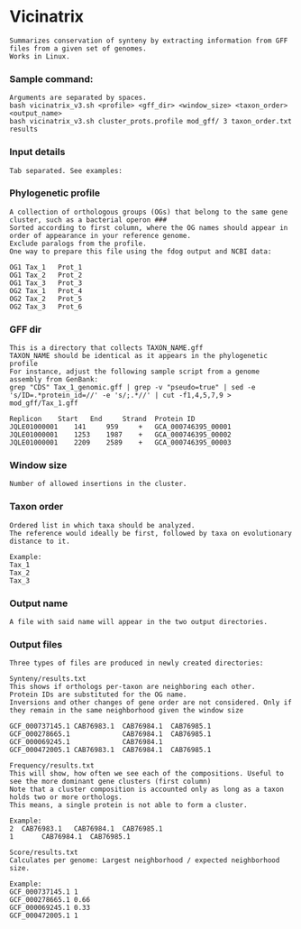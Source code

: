 # Vicinatrix
    Summarizes conservation of synteny by extracting information from GFF files from a given set of genomes.
    Works in Linux.

###   Sample command:   ###

    Arguments are separated by spaces.
    bash vicinatrix_v3.sh <profile> <gff_dir> <window_size> <taxon_order> <output_name>
    bash vicinatrix_v3.sh cluster_prots.profile mod_gff/ 3 taxon_order.txt results

###   Input details   ###
    Tab separated. See examples:

### Phylogenetic profile ###
    A collection of orthologous groups (OGs) that belong to the same gene cluster, such as a bacterial operon ###
    Sorted according to first column, where the OG names should appear in order of appearance in your reference genome.
    Exclude paralogs from the profile.
    One way to prepare this file using the fdog output and NCBI data:
    
    OG1	Tax_1	Prot_1
    OG1	Tax_2	Prot_2
    OG1	Tax_3	Prot_3
    OG2	Tax_1	Prot_4
    OG2	Tax_2	Prot_5
    OG2	Tax_3	Prot_6

### GFF dir ###
    This is a directory that collects TAXON_NAME.gff
    TAXON_NAME should be identical as it appears in the phylogenetic profile
    For instance, adjust the following sample script from a genome assembly from GenBank:
    grep "CDS" Tax_1_genomic.gff | grep -v "pseudo=true" | sed -e 's/ID=.*protein_id=//' -e 's/;.*//' | cut -f1,4,5,7,9 > mod_gff/Tax_1.gff
    
    Replicon 	Start 	End 	Strand 	Protein ID
    JQLE01000001 	141 	959 	+ 	GCA_000746395_00001
    JQLE01000001 	1253 	1987 	+ 	GCA_000746395_00002
    JQLE01000001 	2209 	2589 	+ 	GCA_000746395_00003

### Window size ###
    Number of allowed insertions in the cluster.

### Taxon order ###
    Ordered list in which taxa should be analyzed.
    The reference would ideally be first, followed by taxa on evolutionary distance to it.

    Example:
    Tax_1
    Tax_2
    Tax_3

### Output name ###
    A file with said name will appear in the two output directories.

### Output files ###
    Three types of files are produced in newly created directories:

    Synteny/results.txt
    This shows if orthologs per-taxon are neighboring each other.
    Protein IDs are substituted for the OG name.
    Inversions and other changes of gene order are not considered. Only if they remain in the same neighborhood given the window size
    
    GCF_000737145.1	CAB76983.1	CAB76984.1	CAB76985.1
    GCF_000278665.1		        CAB76984.1	CAB76985.1
    GCF_000069245.1		        CAB76984.1
    GCF_000472005.1	CAB76983.1	CAB76984.1	CAB76985.1
    
    Frequency/results.txt
    This will show, how often we see each of the compositions. Useful to see the more dominant gene clusters (first column)
    Note that a cluster composition is accounted only as long as a taxon holds two or more orthologs.
    This means, a single protein is not able to form a cluster.
    
    Example:
    2  CAB76983.1	CAB76984.1	CAB76985.1
    1		CAB76984.1	CAB76985.1

    Score/results.txt
    Calculates per genome: Largest neighborhood / expected neighborhood size.

    Example:
    GCF_000737145.1	1
    GCF_000278665.1	0.66
    GCF_000069245.1	0.33
    GCF_000472005.1	1

